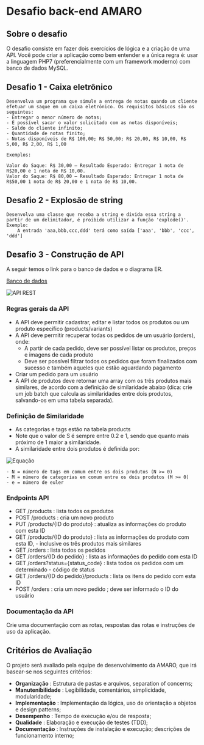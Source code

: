 Desafio back-end AMARO
==========================
## Sobre o desafio
O desafio consiste em fazer dois exercícios de lógica e a criação de uma API.
Você pode criar a aplicação como bem entender e a única regra é: usar a linguagem PHP7 (preferencialmente com um framework moderno) com banco de dados MySQL.


## Desafio 1 - Caixa eletrônico
    Desenvolva um programa que simule a entrega de notas quando um cliente efetuar um saque em um caixa eletrônico. Os requisitos básicos são os seguintes:
    - Entregar o menor número de notas;
    - É possível sacar o valor solicitado com as notas disponíveis;
    - Saldo do cliente infinito;
    - Quantidade de notas finito;
    - Notas disponíveis de R$ 100,00; R$ 50,00; R$ 20,00, R$ 10,00, R$ 5,00, R$ 2,00, R$ 1,00
    
    Exemplos:

    Valor do Saque: R$ 30,00 – Resultado Esperado: Entregar 1 nota de R$20,00 e 1 nota de R$ 10,00.
    Valor do Saque: R$ 80,00 – Resultado Esperado: Entregar 1 nota de R$50,00 1 nota de R$ 20,00 e 1 nota de R$ 10,00.

## Desafio 2 - Explosão de string
    Desenvolva uma classe que receba a string e divida essa string a partir de um delimitador, é proibido utilizar a função 'explode()'.
    Exemplo:
        A entrada 'aaa,bbb,ccc,ddd' terá como saída ['aaa', 'bbb', 'ccc', 'ddd']

## Desafio 3 - Construção de API
A seguir temos o link para o banco de dados e o diagrama ER.

[Banco de dados](db.sql)

![API REST](screendb.png)

### Regras gerais da API
- A API deve permitir cadastrar, editar e listar todos os produtos ou um produto específico (products/variants)
- A API deve permitir recuperar todas os pedidos de um usuário (orders), onde:
    - A partir de cada pedido, deve ser possível listar os produtos, preços e imagens de cada produto
    - Deve ser possível filtrar todos os pedidos que foram finalizados com sucesso e também aqueles que estão aguardando pagamento
- Criar um pedido para um usuário
- A API de produtos deve retornar uma array com os três produtos mais similares, de acordo com a definição de similaridade abaixo (dica: crie um job batch que calcula as similaridades entre dois produtos, salvando-os em uma tabela separada).

### Definição de Similaridade
- As categorias e tags estão na tabela products
- Note que o valor de S é sempre entre 0.2 e 1, sendo que quanto mais próximo de 1 maior a similaridade.
- A similaridade entre dois produtos é definida por:

![Equação](equation.gif)

    - N = número de tags em comum entre os dois produtos (N >= 0)
    - M = número de categorias em comum entre os dois produtos (M >= 0)
    - e = número de euler


### Endpoints API
 - GET /products : lista todos os produtos
 - POST /products : cria um novo produto
 - PUT /products/{ID do produto} : atualiza as informações do produto com esta ID
 - GET /products/{ID do produto} : lista as informações do produto com esta ID,  - inclusive os três produtos mais similares
 - GET /orders : lista todos os pedidos
 - GET /orders/{ID do pedido} : lista as informações do pedido com esta ID
 - GET /orders?status={status_code} : lista todos os pedidos com um determinado  - código de status
 - GET /orders/{ID do pedido}/products : lista os itens do pedido com esta ID
 - POST /orders : cria um novo pedido ; deve ser informado o ID do usuário

### Documentação da API
Crie uma documentação com as rotas, respostas das rotas e instruções de uso da aplicação.

## Critérios de Avaliação
O projeto será avaliado pela equipe de desenvolvimento da AMARO, que irá basear-se nos seguintes critérios:

- **Organização** : Estrutura de pastas e arquivos, separation of concerns;
- **Manutenibilidade** : Legibilidade, comentários, simplicidade, modularidade;
- **Implementação** : Implementação da lógica, uso de orientação a objetos e design patterns;
- **Desempenho** : Tempo de execução e/ou de resposta;
- **Qualidade** : Elaboração e execução de testes (TDD);
- **Documentação** : Instruções de instalação e execução; descrições de funcionamento interno;
